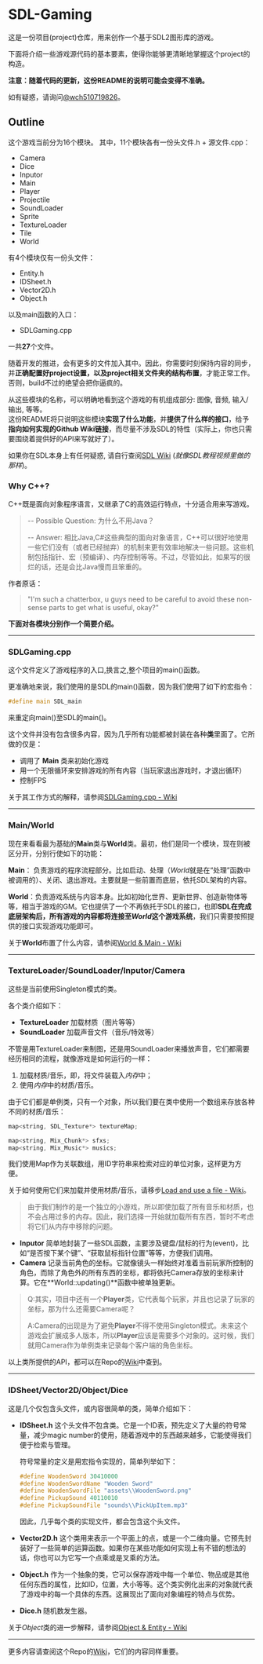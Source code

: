 # SDL-Gaming
这是一份项目(project)仓库，用来创作一个基于SDL2图形库的游戏。

下面将介绍一些游戏源代码的基本要素，使得你能够更清晰地掌握这个project的构造。

**注意：随着代码的更新，这份README的说明可能会变得不准确。**

如有疑惑，请询问[@wch510719826](https://github.com/wch510719826)。

## Outline
这个游戏当前分为16个模块。
其中，11个模块各有一份头文件.h + 源文件.cpp：
- Camera
- Dice
- Inputor
- Main
- Player
- Projectile
- SoundLoader
- Sprite
- TextureLoader
- Tile
- World

有4个模块仅有一份头文件：
- Entity.h
- IDSheet.h
- Vector2D.h
- Object.h

以及main函数的入口：
- SDLGaming.cpp

一共**27**个文件。

随着开发的推进，会有更多的文件加入其中。因此，你需要时刻保持内容的同步，并**正确配置好project设置，以及project相关文件夹的结构布置**，才能正常工作。  
否则，build不过的绝望会把你逼疯的。

从这些模块的名称，可以明确地看到这个游戏的有机组成部分: 图像, 音频, 输入/输出, 等等。  
这份README将只说明这些模块**实现了什么功能**，并**提供了什么样的接口**，给予**指向如何实现的Github Wiki链接**，而尽量不涉及SDL的特性（实际上，你也只需要围绕着提供好的API来写就好了）。

如果你在SDL本身上有任何疑惑, 请自行查阅[SDL Wiki](http://wiki.libsdl.org/) (*就像SDL教程视频里做的那样*)。

### Why C++?

C++既是面向对象程序语言，又继承了C的高效运行特点，十分适合用来写游戏。

> -- Possible Question: 为什么不用Java？
>
> -- Answer: 相比Java,C#这些典型的面向对象语言，C++可以很好地使用一些它们没有（或者已经抛弃）的机制来更有效率地解决一些问题。这些机制包括指针、宏（预编译）、内存控制等等。不过，尽管如此，如果写的很烂的话，还是会比Java慢而且笨重的。

作者原话：

> "I'm such a chatterbox, u guys need to be careful to avoid these non-sense parts to get what is useful, okay?"  



**下面对各模块分别作一个简要介绍。**

----------
### SDLGaming.cpp ###
这个文件定义了游戏程序的入口,换言之,整个项目的main()函数。

更准确地来说，我们使用的是SDL的main()函数，因为我们使用了如下的宏指令：

```c++
#define main SDL_main
```

来重定向main()至SDL的main()。



这个文件并没有包含很多内容，因为几乎所有功能都被封装在各种**类**里面了。它所做的仅是：

* 调用了 **Main** 类来初始化游戏
* 用一个无限循环来安排游戏的所有内容（当玩家退出游戏时，才退出循环）
* 控制FPS



关于其工作方式的解释，请参阅[SDLGaming.cpp - Wiki](https://github.com/Vigilans-Yea/SDL-Gaming/wiki/SDLGaming.cpp)

----------

### Main/World ###

现在来看看最为基础的**Main**类与**World**类。最初，他们是同一个模块，现在则被区分开，分别行使如下的功能：

**Main**： 负责游戏的程序流程部分。比如启动、处理（*World*就是在“处理”函数中被调用的）、关闭、退出游戏。主要就是一些前置而底层，依托SDL架构的内容。

**World**：负责游戏系统与内容本身。比如初始化世界、更新世界、创造新物体等等，相当于游戏的GM。它也提供了一个不再依托于SDL的接口，也即**SDL在完成底层架构后，所有游戏的内容都将连接至*World*这个游戏系统**，我们只需要按照提供的接口实现游戏功能即可。



关于**World**布置了什么内容，请参阅[World & Main - Wiki](https://github.com/Vigilans-Yea/SDL-Gaming/wiki/World-&-Main)

----------

### TextureLoader/SoundLoader/Inputor/Camera ###

这些是当前使用Singleton模式的类。

各个类介绍如下：

* **TextureLoader** 加载材质（图片等等）
* **SoundLoader** 加载声音文件（音乐/特效等）

不管是用TextureLoader来制图，还是用SoundLoader来播放声音，它们都需要经历相同的流程，就像游戏是如何运行的一样：

1. 加载材质/音乐，即，将文件装载入*内存*中；
2. 使用*内存*中的材质/音乐。

由于它们都是单例类，只有一个对象，所以我们要在类中使用一个数组来存放各种不同的材质/音乐：

```c++
map<string, SDL_Texture*> textureMap;
```

```c++
map<string, Mix_Chunk*> sfxs;
map<string, Mix_Music*> musics;
```

我们使用Map作为关联数组，用ID字符串来检索对应的单位对象，这样更为方便。

关于如何使用它们来加载并使用材质/音乐，请移步[Load and use a file - Wiki](https://github.com/Vigilans-Yea/SDL-Gaming/wiki/Load-and-use-a-file)。

> 由于我们制作的是一个独立的小游戏，所以即使加载了所有音乐和材质，也不会占用过多的内存。因此，我们选择一开始就加载所有东西，暂时不考虑将它们从内存中移除的问题。



- **Inputor** 简单地封装了一些SDL函数，主要涉及键盘/鼠标的行为(event)，比如“是否按下某个键”、“获取鼠标指针位置”等等，方便我们调用。
- **Camera** 记录当前角色的坐标。它就像镜头一样始终对准着当前玩家所控制的角色，而除了角色外的所有东西的坐标，都将依托Camera存放的坐标来计算。它在**World::updating()**函数中被单独更新。
> Q:其实，项目中还有一个**Player**类，它代表每个玩家，并且也记录了玩家的坐标，那为什么还需要Camera呢？
>
> A:Camera的出现是为了避免**Player**不得不使用Singleton模式。未来这个游戏会扩展成多人版本，所以**Player**应该是需要多个对象的。这时候，我们就用Camera作为单例类来记录每个客户端的角色坐标。



以上类所提供的API，都可以在Repo的[Wiki](https://github.com/Vigilans-Yea/SDL-Gaming/wiki)中查到。

----------

### IDSheet/Vector2D/Object/Dice ###

这是几个仅包含头文件，或内容很简单的类，简单介绍如下：

* **IDSheet.h** 这个头文件不包含类。它是一个ID表，预先定义了大量的符号常量，减少magic number的使用，随着游戏中的东西越来越多，它能使得我们便于检索与管理。

  符号常量的定义是用宏指令实现的，简单列举如下：

  ```c++
  #define WoodenSword 30410000
  #define WoodenSwordName "Wooden Sword"
  #define WoodenSwordFile "assets\\WoodenSword.png"
  #define PickupSound 40110010
  #define PickupSoundFile "sounds\\PickUpItem.mp3"
  ```

  因此，几乎每个类的实现文件，都会包含这个头文件。


* **Vector2D.h**  这个类用来表示一个平面上的点，或是一个二维向量。它预先封装好了一些简单的运算函数。如果你在某些功能如何实现上有不错的想法的话，你也可以为它写一个点乘或是叉乘的方法。
* **Object.h** 作为一个抽象的类，它可以保存游戏中每一个单位、物品或是其他任何东西的属性，比如ID，位置，大小等等。这个类实例化出来的对象就代表了游戏中的每一个具体的东西。这展现出了面向对象编程的特点与优势。


* **Dice.h** 随机数发生器。



关于*Object*类的进一步解释，请参阅[Object & Entity - Wiki](https://github.com/Vigilans-Yea/SDL-Gaming/wiki/Object-&-Entity)

----------

更多内容请查阅这个Repo的[Wiki](https://github.com/Vigilans-Yea/SDL-Gaming/wiki)，它们的内容同样重要。
